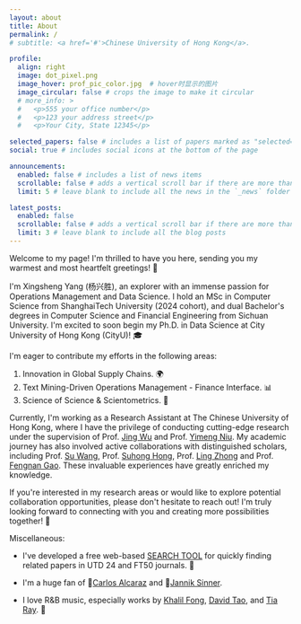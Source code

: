 ```yaml
---
layout: about
title: About
permalink: /
# subtitle: <a href='#'>Chinese University of Hong Kong</a>. 

profile:
  align: right
  image: dot_pixel.png 
  image_hover: prof_pic_color.jpg  # hover时显示的图片
  image_circular: false # crops the image to make it circular
  # more_info: >
  #   <p>555 your office number</p>
  #   <p>123 your address street</p>
  #   <p>Your City, State 12345</p>

selected_papers: false # includes a list of papers marked as "selected={true}"
social: true # includes social icons at the bottom of the page

announcements:
  enabled: false # includes a list of news items
  scrollable: false # adds a vertical scroll bar if there are more than 3 news items
  limit: 5 # leave blank to include all the news in the `_news` folder

latest_posts:
  enabled: false
  scrollable: false # adds a vertical scroll bar if there are more than 3 new posts items
  limit: 3 # leave blank to include all the blog posts
---
```


Welcome to my page! I'm thrilled to have you here, sending you my warmest and most heartfelt greetings! 👋

I'm Xingsheng Yang (杨兴胜), an explorer with an immense passion for Operations Management and Data Science. I hold an MSc in Computer Science from ShanghaiTech University (2024 cohort), and dual Bachelor's degrees in Computer Science and Financial Engineering from Sichuan University. I'm excited to soon begin my Ph.D. in Data Science at City University of Hong Kong (CityU)! 🎓

I'm eager to contribute my efforts in the following areas:
1. Innovation in Global Supply Chains. 🌍
2. Text Mining-Driven Operations Management - Finance Interface. 📊
3. Science of Science & Scientometrics. 🔬

Currently, I'm working as a Research Assistant at The Chinese University of Hong Kong, where I have the privilege of conducting cutting-edge research under the supervision of Prof. [Jing Wu](https://www.jingwulab.org/) and Prof. [Yimeng Niu](https://www.tilburguniversity.edu/staff/y-niu). My academic journey has also involved active collaborations with distinguished scholars, including Prof. [Su Wang](https://sites.google.com/site/suwangwebpage/home), Prof. [Suhong Hong](https://sutinghong.site/), Prof. [Ling Zhong](https://www.ling-zhong.com/) and Prof. [Fengnan Gao](https://gaofn.xyz/). These invaluable experiences have greatly enriched my knowledge. 

If you're interested in my research areas or would like to explore potential collaboration opportunities, please don't hesitate to reach out! I'm truly looking forward to connecting with you and creating more possibilities together! 🤝



Miscellaneous:

- I've developed a free web-based [SEARCH TOOL](https://utdjournalsearch.streamlit.app/) for quickly finding related papers in UTD 24 and FT50 journals. 🚀

- I'm a huge fan of 🎾[Carlos Alcaraz](https://www.atptour.com/en/players/carlos-alcaraz/a0e2/player-stats?year=all&surface=all) and 🦊[Jannik Sinner](https://www.atptour.com/en/players/jannik-sinner/s0ag/overview).

- I love R&B music, especially works by [Khalil Fong](https://music.apple.com/us/artist/khalil-fong/201549024), [David Tao](https://music.apple.com/us/artist/david-tao/16789930), and [Tia Ray](https://music.apple.com/us/artist/tia-ray/638018821). 🎵

